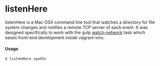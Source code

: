 # listenHere

listenHere is a Mac OSX command line tool that watches a directory for
file system changes and notifies a remote TCP server of each event. It
was designed specifically to work with the gulp [watch-network][1] task
which eases front-end development inside vagrant vms.

#### Usage

    $ listenHere <path>

[1]: https://github.com/efacilitation/watch-network
